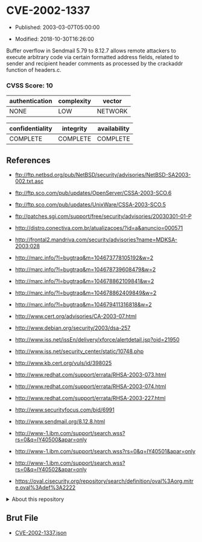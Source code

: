 # CVE-2002-1337

- Published: 2003-03-07T05:00:00

- Modified: 2018-10-30T16:26:00

Buffer overflow in Sendmail 5.79 to 8.12.7 allows remote attackers to execute arbitrary code via certain formatted address fields, related to sender and recipient header comments as processed by the crackaddr function of headers.c.

### CVSS Score: **10**

| authentication | complexity | vector |
| --- | --- | --- |
| NONE | LOW | NETWORK |

| confidentiality | integrity | availability |
| --- | --- | --- |
| COMPLETE | COMPLETE | COMPLETE |

## References

* ftp://ftp.netbsd.org/pub/NetBSD/security/advisories/NetBSD-SA2003-002.txt.asc

* ftp://ftp.sco.com/pub/updates/OpenServer/CSSA-2003-SCO.6

* ftp://ftp.sco.com/pub/updates/UnixWare/CSSA-2003-SCO.5

* ftp://patches.sgi.com/support/free/security/advisories/20030301-01-P

* http://distro.conectiva.com.br/atualizacoes/?id=a&anuncio=000571

* http://frontal2.mandriva.com/security/advisories?name=MDKSA-2003:028

* http://marc.info/?l=bugtraq&m=104673778105192&w=2

* http://marc.info/?l=bugtraq&m=104678739608479&w=2

* http://marc.info/?l=bugtraq&m=104678862109841&w=2

* http://marc.info/?l=bugtraq&m=104678862409849&w=2

* http://marc.info/?l=bugtraq&m=104679411316818&w=2

* http://www.cert.org/advisories/CA-2003-07.html

* http://www.debian.org/security/2003/dsa-257

* http://www.iss.net/issEn/delivery/xforce/alertdetail.jsp?oid=21950

* http://www.iss.net/security_center/static/10748.php

* http://www.kb.cert.org/vuls/id/398025

* http://www.redhat.com/support/errata/RHSA-2003-073.html

* http://www.redhat.com/support/errata/RHSA-2003-074.html

* http://www.redhat.com/support/errata/RHSA-2003-227.html

* http://www.securityfocus.com/bid/6991

* http://www.sendmail.org/8.12.8.html

* http://www-1.ibm.com/support/search.wss?rs=0&q=IY40500&apar=only

* http://www-1.ibm.com/support/search.wss?rs=0&q=IY40501&apar=only

* http://www-1.ibm.com/support/search.wss?rs=0&q=IY40502&apar=only

* https://oval.cisecurity.org/repository/search/definition/oval%3Aorg.mitre.oval%3Adef%3A2222

<details>
<summary>About this repository</summary> 

  This repository is part of the project [Live Hack CVE](https://github.com/Live-Hack-CVE). Main website can be found [www.live-hack.org](https://www.live-hack.org) 
  
  Made by [Sn0wAlice](https://github.com/Sn0wAlice) for the people that care about security and need to have a feed of the latest CVEs. Hope you enjoy it, don't forget to star the repo and follow me on [Twitter](https://twitter.com/Sn0wAlice) and [Github](https://github.com/Sn0wAlice). And that is my [personnal website](https://www.alice-snow.me/)

  - [Home Page](https://github.com/Live-Hack-CVE)
  - [Framework](https://github.com/Live-Hack-CVE/cve-framework)
  - [CVE database](https://github.com/Live-Hack-CVE/full_database)
  - [Changelog](https://github.com/Live-Hack-CVE/Changelog)
</details>

## Brut File

* [CVE-2002-1337.json](https://raw.githubusercontent.com/Live-Hack-CVE/full_database/main/cves/2002/CVE-2002-1337.json)

